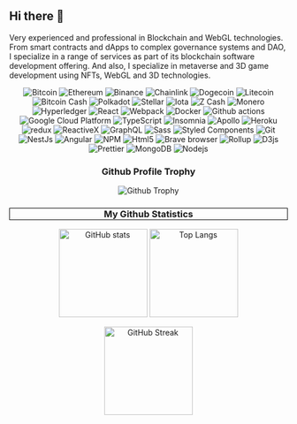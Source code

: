 ## Hi there 👋
Very experienced and professional in Blockchain and WebGL technologies. 
From smart contracts and dApps to complex governance systems and DAO, I specialize in a range of services as part of its blockchain software development offering.
And also, I specialize in metaverse and 3D game development using NFTs, WebGL and 3D technologies. 

<p align="center">
  <img alt="Bitcoin" src="https://img.shields.io/badge/Bitcoin-000000?style=flat-square&logo=bitcoin&logoColor=white" />
  <img alt="Ethereum" src="https://img.shields.io/badge/Ethereum-3C3C3D?style=flat-square&logo=Ethereum&logoColor=white" />
  <img alt="Binance" src="https://img.shields.io/badge/Binance-FCD535?style=flat-square&logo=binance&logoColor=white" />
  <img alt="Chainlink" src="https://img.shields.io/badge/Chainlink-375BD2?style=flat-square&logo=Chainlink&logoColor=white" />
  <img alt="Dogecoin" src="https://img.shields.io/badge/Dogecoin-B59A30?style=flat-square&logo=Dogecoin&logoColor=white" />
  <img alt="Litecoin" src="https://img.shields.io/badge/Litecoin-A6A9AA?style=flat-square&logo=Litecoin&logoColor=white" />
  <img alt="Bitcoin Cash" src="https://img.shields.io/badge/Bitcoin%20Cash-0AC18E?style=flat-square&logo=Bitcoin%20Cash&logoColor=white" />
  <img alt="Polkadot" src="https://img.shields.io/badge/Polkadot-E6007A?style=flat-square&logo=Polkadot&logoColor=white" />
  <img alt="Stellar" src="https://img.shields.io/badge/Stellar-7D00FF?style=flat-square&logo=Stellar&logoColor=white" />
  <img alt="Iota" src="https://img.shields.io/badge/iota-29334C?style=flat-square&logo=iota&logoColor=white" />
  <img alt="Z Cash" src="https://img.shields.io/badge/Zcash-F4B728?style=flat-square&logo=zcash&logoColor=white" />
  <img alt="Monero" src="https://img.shields.io/badge/Monero-FF6600?style=flat-square&logo=Monero&logoColor=white" />
  <img alt="Hyperledger" src="https://img.shields.io/badge/Hyperledger-2F3134?style=flat-square&logo=Hyperledger&logoColor=white" />
  <img alt="React" src="https://img.shields.io/badge/-React-45b8d8?style=flat-square&logo=react&logoColor=white" />
  <img alt="Webpack" src="https://img.shields.io/badge/-Webpack-8DD6F9?style=flat-square&logo=webpack&logoColor=white" /> 
  <img alt="Docker" src="https://img.shields.io/badge/-Docker-46a2f1?style=flat-square&logo=docker&logoColor=white" />
  <img alt="Github actions" src="https://img.shields.io/badge/-Github_Actions-2088FF?style=flat-square&logo=github-actions&logoColor=white" />
  <img alt="Google Cloud Platform" src="https://img.shields.io/badge/-Google_Cloud_Platform-1a73e8?style=flat-square&logo=google-cloud&logoColor=white" />
  <img alt="TypeScript" src="https://img.shields.io/badge/-TypeScript-007ACC?style=flat-square&logo=typescript&logoColor=white" />
  <img alt="Insomnia" src="https://img.shields.io/badge/-Insomnia-5849BE?style=flat-square&logo=insomnia&logoColor=white" />
  <img alt="Apollo" src="https://img.shields.io/badge/-Apollo%20GraphQL-311C87?style=flat-square&logo=apollo-graphql&logoColor=white" />
  <img alt="Heroku" src="https://img.shields.io/badge/-Heroku-430098?style=flat-square&logo=heroku&logoColor=white" />
  <img alt="redux" src="https://img.shields.io/badge/-Redux-764ABC?style=flat-square&logo=redux&logoColor=white" />
  <img alt="ReactiveX" src="https://img.shields.io/badge/-RxJs-B7178C?style=flat-square&logo=reactivex&logoColor=white" />
  <img alt="GraphQL" src="https://img.shields.io/badge/-GraphQL-E10098?style=flat-square&logo=graphql&logoColor=white" />
  <img alt="Sass" src="https://img.shields.io/badge/-Sass-CC6699?style=flat-square&logo=sass&logoColor=white" />
  <img alt="Styled Components" src="https://img.shields.io/badge/-Styled_Components-db7092?style=flat-square&logo=styled-components&logoColor=white" />
  <img alt="Git" src="https://img.shields.io/badge/-Git-F05032?style=flat-square&logo=git&logoColor=white" />
  <img alt="NestJs" src="https://img.shields.io/badge/-NestJs-ea2845?style=flat-square&logo=nestjs&logoColor=white" />
  <img alt="Angular" src="https://img.shields.io/badge/-Angular-DD0031?style=flat-square&logo=angular&logoColor=white" />
  <img alt="NPM" src="https://img.shields.io/badge/-NPM-CB3837?style=flat-square&logo=npm&logoColor=white" />
  <img alt="Html5" src="https://img.shields.io/badge/-HTML5-E34F26?style=flat-square&logo=html5&logoColor=white" />
  <img alt="Brave browser" src="https://img.shields.io/badge/-Brave_Browser-FB542B?style=flat-square&logo=brave&logoColor=white" />
  <img alt="Rollup" src="https://img.shields.io/badge/-Rollup-EC4A3F?style=flat-square&logo=rollup.js&logoColor=white" />
  <img alt="D3js" src="https://img.shields.io/badge/-D3.js-F9A03C?style=flat-square&logo=d3.js&logoColor=white" />
  <img alt="Prettier" src="https://img.shields.io/badge/-Prettier-F7B93E?style=flat-square&logo=prettier&logoColor=white" />
  <img alt="MongoDB" src="https://img.shields.io/badge/-MongoDB-13aa52?style=flat-square&logo=mongodb&logoColor=white" />
  <img alt="Nodejs" src="https://img.shields.io/badge/-Nodejs-43853d?style=flat-square&logo=Node.js&logoColor=white" />
</p>

<h3 align="center">Github Profile Trophy</h3>
<p align="center"><img src="https://github-profile-trophy.vercel.app/?username=ryo-ma" alt="Github Trophy"></p>

<h3 style="border:1px solid black;" align="center">My Github Statistics</h3>

<p align="center">
  <img height="160px" src="https://github-readme-stats.vercel.app/api?username=anuraghazra&show_icons=true&include_all_commits=true&line_height=21&theme=radical" alt="GitHub stats">
  <img height="160px" src="https://github-readme-stats.vercel.app/api/top-langs/?username=anuraghazra&layout=compact&line_height=21&theme=radical" alt="Top Langs">
</p>
<p align="center"><img height="160px" src="https://github-readme-streak-stats.herokuapp.com?user=DenverCoder1&theme=radical" alt="GitHub Streak"></p>

